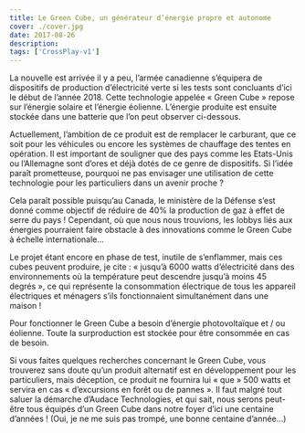 ```yaml
---
title: Le Green Cube, un générateur d’énergie propre et autonome
cover: ./cover.jpg
date: 2017-08-26
description: 
tags: ['CrossPlay-v1']
---
```

La nouvelle est arrivée il y a peu, l’armée canadienne s’équipera de dispositifs de production d’électricité verte si les tests sont concluants d’ici le début de l’année 2018. Cette technologie appelée « Green Cube » repose sur l’énergie solaire et l’énergie éolienne. L’énergie produite est ensuite stockée dans une batterie que l’on peut observer ci-dessous.

Actuellement, l’ambition de ce produit est de remplacer le carburant, que ce soit pour les véhicules ou encore les systèmes de chauffage des tentes en opération. Il est important de souligner que des pays comme les Etats-Unis ou l’Allemagne sont d’ores et déjà dotés de ce genre de dispositifs. Si l’idée paraît prometteuse, pourquoi ne pas envisager une utilisation de cette technologie pour les particuliers dans un avenir proche ?

Cela paraît possible puisqu’au Canada, le ministère de la Défense s’est donné comme objectif de réduire de 40% la production de gaz à effet de serre du pays ! Cependant, où que nous nous trouvions, les lobbys liés aux énergies pourraient faire obstacle à des innovations comme le Green Cube à échelle internationale…

Le projet étant encore en phase de test, inutile de s’enflammer, mais ces cubes peuvent produire, je cite : « jusqu’à 6000 watts d’électricité dans des environnements où la température peut descendre jusqu’à moins 45 degrés », ce qui représente la consommation électrique de tous les appareil électriques et ménagers s’ils fonctionnaient simultanément dans une maison !

Pour fonctionner le Green Cube a besoin d’énergie photovoltaïque et / ou éolienne. Toute la surproduction est stockée pour être consommée en cas de besoin.

Si vous faites quelques recherches concernant le Green Cube, vous trouverez sans doute qu’un produit alternatif est en développement pour les particuliers, mais déception, ce produit ne fournira lui « que » 500 watts et servira en cas « d’excursions en forêt ou de pannes ». Il faut malgré tout saluer la démarche d’Audace Technologies, et qui sait, nous serons peut-être tous équipés d’un Green Cube dans notre foyer d’ici une centaine d’années ! (Oui, je ne me suis pas trompé, une bonne centaine d’année…)


